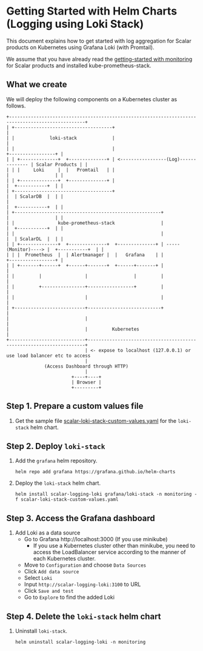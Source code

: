 # Getting Started with Helm Charts (Logging using Loki Stack)

This document explains how to get started with log aggregation for Scalar products on Kubernetes using Grafana Loki (with Promtail).

We assume that you have already read the [getting-started with monitoring](./getting-started-monitoring.md) for Scalar products and installed kube-prometheus-stack.

## What we create

We will deploy the following components on a Kubernetes cluster as follows.

```
+--------------------------------------------------------------------------------------------------+
| +------------------------------------+                                                           |
| |             loki-stack             |                                                           |
| |                                    |                                       +-----------------+ |
| | +--------------+  +--------------+ | <-----------------(Log)-------------- | Scalar Products | |
| | |     Loki     |  |   Promtail   | |                                       |                 | |
| | +--------------+  +--------------+ |                                       |  +-----------+  | |
| +------------------------------------+                                       |  | ScalarDB  |  | |
|                                                                              |  +-----------+  | |
| +------------------------------------------------------+                     |                 | |
| |                kube-prometheus-stack                 |                     |  +-----------+  | |
| |                                                      |                     |  | ScalarDL  |  | |
| | +--------------+  +--------------+  +--------------+ | -----(Monitor)----> |  +-----------+  | |
| | |  Prometheus  |  | Alertmanager |  |   Grafana    | |                     +-----------------+ |
| | +-------+------+  +------+-------+  +------+-------+ |                                         |
| |         |                |                 |         |                                         |
| |         +----------------+-----------------+         |                                         |
| |                          |                           |                                         |
| +--------------------------+---------------------------+                                         |
|                            |                                                                     |
|                            |         Kubernetes                                                  |
+----------------------------+---------------------------------------------------------------------+
                             | <- expose to localhost (127.0.0.1) or use load balancer etc to access
                             |
              (Access Dashboard through HTTP)
                             |
                        +----+----+
                        | Browser |
                        +---------+
```

## Step 1. Prepare a custom values file

1. Get the sample file [scalar-loki-stack-custom-values.yaml](./conf/scalar-loki-stack-custom-values.yaml) for the `loki-stack` helm chart.

## Step 2. Deploy `loki-stack`

1. Add the `grafana` helm repository.
   ```console
   helm repo add grafana https://grafana.github.io/helm-charts
   ```

1. Deploy the `loki-stack` helm chart.
   ```console
   helm install scalar-logging-loki grafana/loki-stack -n monitoring -f scalar-loki-stack-custom-values.yaml
   ```

## Step 3. Access the Grafana dashboard

1. Add Loki as a data source
   - Go to Grafana http://localhost:3000 (If you use minikube)
      - If you use a Kubernetes cluster other than minikube, you need to access the LoadBalancer service according to the manner of each Kubernetes cluster.
   - Move to `Configuration` and choose `Data Sources`
   - Click `Add data source`
   - Select `Loki`
   - Input `http://scalar-logging-loki:3100` to URL
   - Click `Save and test`
   - Go to `Explore` to find the added Loki

## Step 4. Delete the `loki-stack` helm chart

1. Uninstall `loki-stack`.
   ```console
   helm uninstall scalar-logging-loki -n monitoring
   ```
